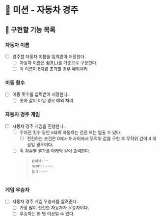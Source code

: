 # 🚗 미션 - 자동차 경주

## 🧭 구현할 기능 목록

### 자동차 이름

- [ ] 경주할 자동차 이름을 입력받아 저장한다.
    - [ ] 자동차 이름은 쉼표(,)를 기준으로 구분한다.
    - [ ] 각 이름이 5자를 초과할 경우 예외처리

### 이동 횟수

- [ ] 이동 횟수를 입력받아 저장한다.
    - [ ] 숫자 값이 아닐 경우 예외 처리

### 자동차 경주 게임

- [ ] 자동차 경주 게임을 진행한다.
    - [ ] 주어진 횟수 동안 n대의 자동차는 전진 또는 멈출 수 있다.
        - [ ] 전진하는 조건은 0에서 9 사이에서 무작위 값을 구한 후 무작위 값이 4 이상일 경우이다.
    - [ ] 각 차수별 결과를 아래와 같이 출력한다.
      > pobi : -- </br>
      woni : ---- </br>
      jun : --- </br></br>

### 게임 우승자

- [ ] 자동차 경주 게임 우승자를 알려준다.
    - [ ] 가장 많이 전진한 자동차가 우승자이다.
    - [ ] 우승자는 한 명 이상일 수 있다.
